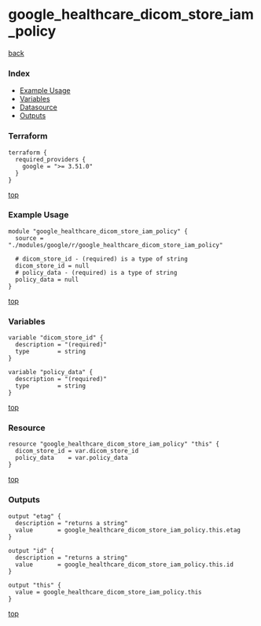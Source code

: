 # google_healthcare_dicom_store_iam_policy

[back](../google.md)

### Index

- [Example Usage](#example-usage)
- [Variables](#variables)
- [Datasource](#datasource)
- [Outputs](#outputs)

### Terraform

```hcl
terraform {
  required_providers {
    google = ">= 3.51.0"
  }
}
```

[top](#index)

### Example Usage

```hcl
module "google_healthcare_dicom_store_iam_policy" {
  source = "./modules/google/r/google_healthcare_dicom_store_iam_policy"

  # dicom_store_id - (required) is a type of string
  dicom_store_id = null
  # policy_data - (required) is a type of string
  policy_data = null
}
```

[top](#index)

### Variables

```hcl
variable "dicom_store_id" {
  description = "(required)"
  type        = string
}

variable "policy_data" {
  description = "(required)"
  type        = string
}
```

[top](#index)

### Resource

```hcl
resource "google_healthcare_dicom_store_iam_policy" "this" {
  dicom_store_id = var.dicom_store_id
  policy_data    = var.policy_data
}
```

[top](#index)

### Outputs

```hcl
output "etag" {
  description = "returns a string"
  value       = google_healthcare_dicom_store_iam_policy.this.etag
}

output "id" {
  description = "returns a string"
  value       = google_healthcare_dicom_store_iam_policy.this.id
}

output "this" {
  value = google_healthcare_dicom_store_iam_policy.this
}
```

[top](#index)